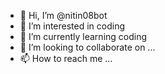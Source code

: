 - 👋 Hi, I’m @nitin08bot
- 👀 I’m interested in coding
- 🌱 I’m currently learning coding
- 💞️ I’m looking to collaborate on ...
- 📫 How to reach me ...

<!---
nitin08bot/nitin08bot is a ✨ special ✨ repository because its `README.md` (this file) appears on your GitHub profile.
You can click the Preview link to take a look at your changes.
--->

